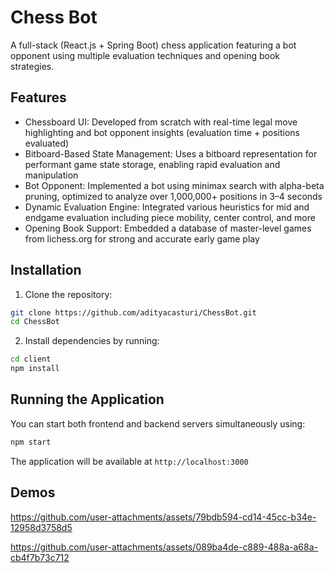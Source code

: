 # Chess Bot

A full-stack (React.js + Spring Boot) chess application featuring a bot opponent using multiple evaluation techniques and opening book strategies.

## Features

- Chessboard UI: Developed from scratch with real-time legal move highlighting and bot opponent insights (evaluation time + positions evaluated)
- Bitboard-Based State Management: Uses a bitboard representation for performant game state storage, enabling rapid evaluation and manipulation
- Bot Opponent: Implemented a bot using minimax search with alpha-beta pruning, optimized to analyze over 1,000,000+ positions in 3–4 seconds
- Dynamic Evaluation Engine: Integrated various heuristics for mid and endgame evaluation including piece mobility, center control, and more
- Opening Book Support: Embedded a database of master-level games from lichess.org for strong and accurate early game play

## Installation

1. Clone the repository:
```bash
git clone https://github.com/adityacasturi/ChessBot.git
cd ChessBot
```

2. Install dependencies by running:
```bash
cd client
npm install
```

## Running the Application

You can start both frontend and backend servers simultaneously using:

```bash
npm start
```

The application will be available at `http://localhost:3000`

## Demos

https://github.com/user-attachments/assets/79bdb594-cd14-45cc-b34e-12958d3758d5

https://github.com/user-attachments/assets/089ba4de-c889-488a-a68a-cb4f7b73c712



